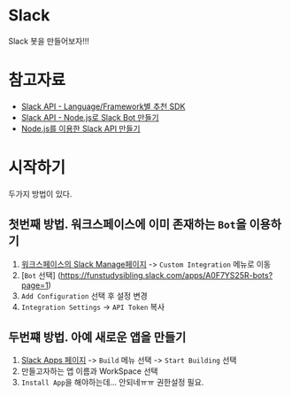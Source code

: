 Slack
=====
Slack 봇을 만들어보자!!!

# 참고자료
* [Slack API - Language/Framework별 추천 SDK](https://api.slack.com/community)
* [Slack API - Node.js로 Slack Bot 만들기](https://slackapi.github.io/node-slack-sdk/getting_started)
* [Node.js를 이용한 Slack API 만들기](http://story.pxd.co.kr/1262)

# 시작하기
두가지 방법이 있다.

## 첫번째 방법. 워크스페이스에 이미 존재하는 `Bot`을 이용하기
1. [워크스페이스의 Slack Manage페이지](https://funstudysibling.slack.com/apps/manage) -> `Custom Integration` 메뉴로 이동
2. [`Bot` 선택] (https://funstudysibling.slack.com/apps/A0F7YS25R-bots?page=1) 
3. `Add Configuration` 선택 후 설정 변경
4. `Integration Settings` -> `API Token` 복사

## 두번쨰 방법. 아예 새로운 앱을 만들기
1. [Slack Apps 페이지](https://funstudysibling.slack.com/apps) -> `Build` 메뉴 선택 -> `Start Building` 선택
2. 만들고자하는 앱 이름과 WorkSpace 선택
3. `Install App`을 해야하는데... 안되네ㅠㅠ 권한설정 필요.